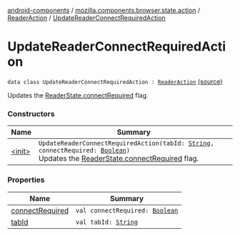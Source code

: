 [android-components](../../../index.md) / [mozilla.components.browser.state.action](../../index.md) / [ReaderAction](../index.md) / [UpdateReaderConnectRequiredAction](./index.md)

# UpdateReaderConnectRequiredAction

`data class UpdateReaderConnectRequiredAction : `[`ReaderAction`](../index.md) [(source)](https://github.com/mozilla-mobile/android-components/blob/master/components/browser/state/src/main/java/mozilla/components/browser/state/action/BrowserAction.kt#L428)

Updates the [ReaderState.connectRequired](../../../mozilla.components.browser.state.state/-reader-state/connect-required.md) flag.

### Constructors

| Name | Summary |
|---|---|
| [&lt;init&gt;](-init-.md) | `UpdateReaderConnectRequiredAction(tabId: `[`String`](https://kotlinlang.org/api/latest/jvm/stdlib/kotlin/-string/index.html)`, connectRequired: `[`Boolean`](https://kotlinlang.org/api/latest/jvm/stdlib/kotlin/-boolean/index.html)`)`<br>Updates the [ReaderState.connectRequired](../../../mozilla.components.browser.state.state/-reader-state/connect-required.md) flag. |

### Properties

| Name | Summary |
|---|---|
| [connectRequired](connect-required.md) | `val connectRequired: `[`Boolean`](https://kotlinlang.org/api/latest/jvm/stdlib/kotlin/-boolean/index.html) |
| [tabId](tab-id.md) | `val tabId: `[`String`](https://kotlinlang.org/api/latest/jvm/stdlib/kotlin/-string/index.html) |
